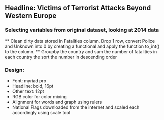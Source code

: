 ## Headline: Victims of Terrorist Attacks Beyond Western Europe
### Selecting variables from original dataset, looking at 2014 data
** Clean dirty data stored in Fatalities column. Drop 1 row, convert Police and Unknown into 0 by creating a functional and apply the function to_int() to the column.
** Groupby the country and sum the number of fatalities in each country the sort the number in descending order
### Design:
   * Font: myriad pro
   * Headline: bold, 16pt
   * Other text: 12pt
   * RGB color for color mixing
   * Alignment for words and graph using rulers
   * National Flags downloaded from the internet and scaled each accordingly using scale tool

